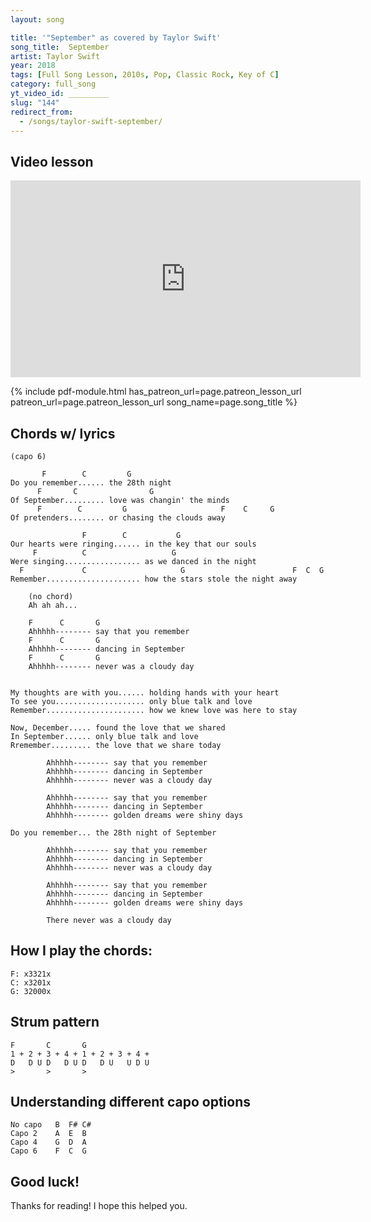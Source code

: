 ```yaml
---
layout: song

title: '"September" as covered by Taylor Swift'
song_title:  September
artist: Taylor Swift
year: 2018
tags: [Full Song Lesson, 2010s, Pop, Classic Rock, Key of C]
category: full_song
yt_video_id: _________
slug: "144"
redirect_from:
  - /songs/taylor-swift-september/
---
```


## Video lesson

<iframe width="560" height="315" src="https://www.youtube.com/embed/SfEZdpL1I0o?showinfo=0" frameborder="0" allowfullscreen></iframe>

{% include pdf-module.html has_patreon_url=page.patreon_lesson_url patreon_url=page.patreon_lesson_url song_name=page.song_title %}

## Chords w/ lyrics

    (capo 6)

           F        C         G
    Do you remember...... the 28th night
          F       C                G
    Of September......... love was changin' the minds
          F        C         G                     F    C     G
    Of pretenders........ or chasing the clouds away

                    F        C           G
    Our hearts were ringing...... in the key that our souls
         F          C                   G
    Were singing................. as we danced in the night
      F             C                     G                        F  C  G
    Remember..................... how the stars stole the night away

        (no chord)
        Ah ah ah...

        F      C       G
        Ahhhhh-------- say that you remember
        F      C       G
        Ahhhhh-------- dancing in September
        F      C       G
        Ahhhhh-------- never was a cloudy day


    My thoughts are with you...... holding hands with your heart
    To see you.................... only blue talk and love
    Remember...................... how we knew love was here to stay

    Now, December..... found the love that we shared
    In September...... only blue talk and love
    Rremember......... the love that we share today

    		Ahhhhh-------- say that you remember
    		Ahhhhh-------- dancing in September
    		Ahhhhh-------- never was a cloudy day

    		Ahhhhh-------- say that you remember
    		Ahhhhh-------- dancing in September
    		Ahhhhh-------- golden dreams were shiny days

    Do you remember... the 28th night of September

    		Ahhhhh-------- say that you remember
    		Ahhhhh-------- dancing in September
    		Ahhhhh-------- never was a cloudy day

    		Ahhhhh-------- say that you remember
    		Ahhhhh-------- dancing in September
    		Ahhhhh-------- golden dreams were shiny days

    		There never was a cloudy day

## How I play the chords:

    F: x3321x
    C: x3201x
    G: 32000x

## Strum pattern

    F       C       G
    1 + 2 + 3 + 4 + 1 + 2 + 3 + 4 +
    D   D U D   D U D   D U   U D U
    >       >       >

## Understanding different capo options

    No capo   B  F# C#
    Capo 2    A  E  B
    Capo 4    G  D  A
    Capo 6    F  C  G

## Good luck!

Thanks for reading! I hope this helped you.
